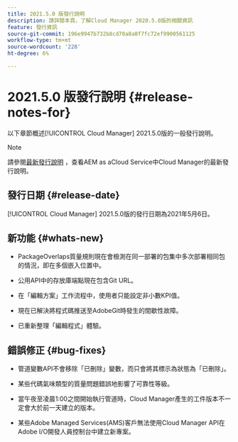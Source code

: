 ```yaml
---
title: 2021.5.0 版發行說明
description: 請詳閱本頁，了解Cloud Manager 2020.5.0版的相關資訊
feature: 發行資訊
source-git-commit: 196e9947b732b8cd70a8a0f7fc72ef9900561125
workflow-type: tm+mt
source-wordcount: '228'
ht-degree: 6%

---
```


# 2021.5.0 版發行說明 {#release-notes-for}

以下章節概述[!UICONTROL Cloud Manager] 2021.5.0版的一般發行說明。

>[!NOTE]
>請參閱[最新發行說明](https://experienceleague.adobe.com/docs/experience-manager-cloud-service/onboarding/getting-access/release-notes-cloud-manager/release-notes-cm-current.html?lang=en#getting-access) ，查看AEM as aCloud Service中Cloud Manager的最新發行說明。

## 發行日期 {#release-date}

[!UICONTROL Cloud Manager] 2021.5.0版的發行日期為2021年5月6日。

## 新功能 {#whats-new}

* PackageOverlaps質量規則現在會檢測在同一部署的包集中多次部署相同包的情況，即在多個嵌入位置中。

* 公用API中的存放庫端點現在包含Git URL。

* 在「編輯方案」工作流程中，使用者只能設定非小數KPI值。

* 現在已解決將程式碼推送至AdobeGit時發生的間歇性故障。

* 已重新整理「編輯程式」體驗。

## 錯誤修正 {#bug-fixes}

* 管道變數API不會移除「已刪除」變數，而只會將其標示為狀態為「已刪除」。

* 某些代碼氣味類型的質量問題錯誤地影響了可靠性等級。

* 當午夜至凌晨1:00之間開始執行管道時，Cloud Manager產生的工件版本不一定會大於前一天建立的版本。

* 某些Adobe Managed Services(AMS)客戶無法使用Cloud Manager API在Adobe I/O開發人員控制台中建立新專案。
